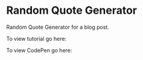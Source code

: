 # Random Quote Generator

Random Quote Generator for a blog post. 

To view tutorial go here: 

To view CodePen go here: 